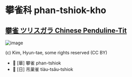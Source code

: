 # 攀雀科 phan-tshiok-kho

## [攀雀 ツリスガラ Chinese Penduline-Tit](https://ebird.org/species/chptit1)

![image](https://inaturalist-open-data.s3.amazonaws.com/photos/2744070/medium.jpg)

(c) Kim, Hyun-tae, some rights reserved (CC BY)

- 🎯 [華] 攀雀 phan-tshiok
- 🎯 [日] 吊巣雀 tiàu-tsâu-tshiok
